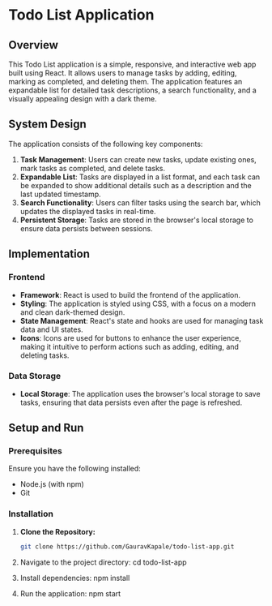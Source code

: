 # Todo List Application

## Overview

This Todo List application is a simple, responsive, and interactive web app built using React. It allows users to manage tasks by adding, editing, marking as completed, and deleting them. The application features an expandable list for detailed task descriptions, a search functionality, and a visually appealing design with a dark theme.

## System Design

The application consists of the following key components:

1. **Task Management**: Users can create new tasks, update existing ones, mark tasks as completed, and delete tasks.
2. **Expandable List**: Tasks are displayed in a list format, and each task can be expanded to show additional details such as a description and the last updated timestamp.
3. **Search Functionality**: Users can filter tasks using the search bar, which updates the displayed tasks in real-time.
4. **Persistent Storage**: Tasks are stored in the browser's local storage to ensure data persists between sessions.

## Implementation

### Frontend

- **Framework**: React is used to build the frontend of the application.
- **Styling**: The application is styled using CSS, with a focus on a modern and clean dark-themed design.
- **State Management**: React's state and hooks are used for managing task data and UI states.
- **Icons**: Icons are used for buttons to enhance the user experience, making it intuitive to perform actions such as adding, editing, and deleting tasks.

### Data Storage

- **Local Storage**: The application uses the browser's local storage to save tasks, ensuring that data persists even after the page is refreshed.

## Setup and Run

### Prerequisites

Ensure you have the following installed:

- Node.js (with npm)
- Git

### Installation

1. **Clone the Repository:**
   ```bash
   git clone https://github.com/GauravKapale/todo-list-app.git

2. Navigate to the project directory:
cd todo-list-app

3. Install dependencies:
npm install

4. Run the application:
npm start
